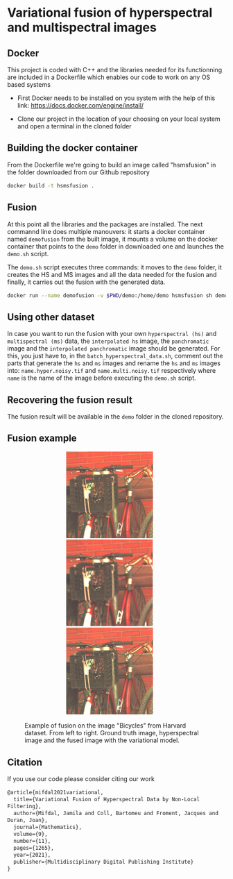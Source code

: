 # Variational fusion of hyperspectral and multispectral images


## Docker

This project is coded with C++ and the libraries needed for its functionning are included in a Dockerfile which enables our code to work on any OS based systems

* First Docker needs to be installed on you system with the help of this link: https://docs.docker.com/engine/install/

* Clone our project in the location of your choosing on your local system and open a terminal in the cloned folder

## Building the docker container

From the Dockerfile we're going to build an image called "hsmsfusion" in the folder downloaded from our Github repository

```bash
docker build -t hsmsfusion .
```

## Fusion

At this point all the libraries and the packages are installed. The next commannd line does multiple manouvers: it starts a docker container named ```demofusion``` from the built image, it mounts a volume on the docker container that points to the ```demo``` folder in downloaded one and launches the ```demo.sh``` script. 

The ```demo.sh``` script executes three commands: it moves to the ```demo``` folder, it creates the HS and MS images and all the data needed for the fusion and finally, it carries out the fusion with the generated data. 

```bash
docker run --name demofusion -v $PWD/demo:/home/demo hsmsfusion sh demo.sh
```
## Using other dataset
In case you want to run the fusion with your own ```hyperspectral (hs)``` and ```multispectral (ms)``` data, the ```interpolated hs``` image, the ```panchromatic``` image and the ```interpolated panchromatic``` image should be generated. For this, you just have to, in the ```batch_hyperspectral_data.sh```, comment out the parts that generate the ```hs``` and ```ms``` images and rename the ```hs``` and ```ms``` images into: ```name.hyper.noisy.tif``` and ```name.multi.noisy.tif``` respectively where ```name``` is the name of the image before executing the ```demo.sh``` script.

## Recovering the fusion result
The fusion result will be available in the ```demo``` folder in the cloned repository.  

## Fusion example 
<html>
    <body>
    <figure>
    <p align="middle">
    <img src="./example_fusion/gt.png" width="200" >
      &nbsp; &nbsp; &nbsp; &nbsp;
    <img src="./example_fusion/h_interp.png" width="200">
      &nbsp; &nbsp; &nbsp; &nbsp;
    <img src="./example_fusion/l2.png" width="200">
      &nbsp; &nbsp; &nbsp; &nbsp;
    <figcaption>Example of fusion on the image "Bicycles" from Harvard dataset. From left to right. Ground truth image, hyperspectral image and the fused image with the variational model.</figcaption>
    </p>
    </figure>
    </body>
</html>

## Citation
If you use our code please consider citing our work

```
@article{mifdal2021variational,
  title={Variational Fusion of Hyperspectral Data by Non-Local Filtering},
  author={Mifdal, Jamila and Coll, Bartomeu and Froment, Jacques and Duran, Joan},
  journal={Mathematics},
  volume={9},
  number={11},
  pages={1265},
  year={2021},
  publisher={Multidisciplinary Digital Publishing Institute}
}
```



